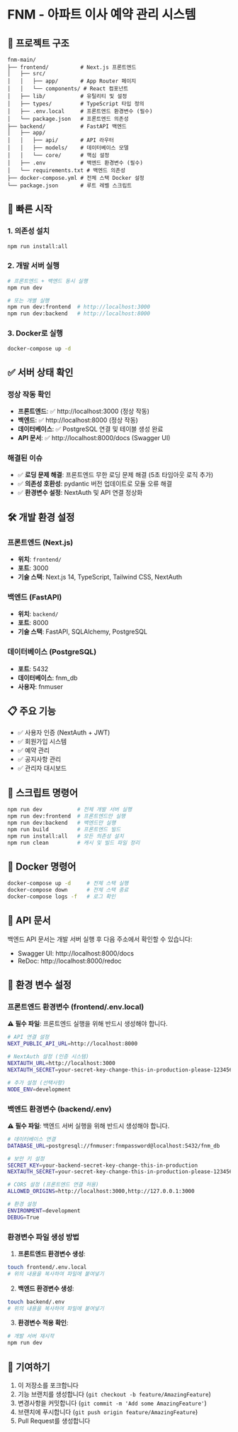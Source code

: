 # FNM - 아파트 이사 예약 관리 시스템

## 📁 프로젝트 구조

```
fnm-main/
├── frontend/          # Next.js 프론트엔드
│   ├── src/
│   │   ├── app/       # App Router 페이지
│   │   └── components/ # React 컴포넌트
│   ├── lib/           # 유틸리티 및 설정
│   ├── types/         # TypeScript 타입 정의
│   ├── .env.local     # 프론트엔드 환경변수 (필수)
│   └── package.json   # 프론트엔드 의존성
├── backend/           # FastAPI 백엔드
│   ├── app/
│   │   ├── api/       # API 라우터
│   │   ├── models/    # 데이터베이스 모델
│   │   └── core/      # 핵심 설정
│   ├── .env           # 백엔드 환경변수 (필수)
│   └── requirements.txt # 백엔드 의존성
├── docker-compose.yml # 전체 스택 Docker 설정
└── package.json       # 루트 레벨 스크립트
```

## 🚀 빠른 시작

### 1. 의존성 설치
```bash
npm run install:all
```

### 2. 개발 서버 실행
```bash
# 프론트엔드 + 백엔드 동시 실행
npm run dev

# 또는 개별 실행
npm run dev:frontend  # http://localhost:3000
npm run dev:backend   # http://localhost:8000
```

### 3. Docker로 실행
```bash
docker-compose up -d
```

## ✅ 서버 상태 확인

### 정상 작동 확인
- **프론트엔드**: ✅ http://localhost:3000 (정상 작동)
- **백엔드**: ✅ http://localhost:8000 (정상 작동)
- **데이터베이스**: ✅ PostgreSQL 연결 및 테이블 생성 완료
- **API 문서**: ✅ http://localhost:8000/docs (Swagger UI)

### 해결된 이슈
- ✅ **로딩 문제 해결**: 프론트엔드 무한 로딩 문제 해결 (5초 타임아웃 로직 추가)
- ✅ **의존성 호환성**: pydantic 버전 업데이트로 모듈 오류 해결
- ✅ **환경변수 설정**: NextAuth 및 API 연결 정상화

## 🛠️ 개발 환경 설정

### 프론트엔드 (Next.js)
- **위치**: `frontend/`
- **포트**: 3000
- **기술 스택**: Next.js 14, TypeScript, Tailwind CSS, NextAuth

### 백엔드 (FastAPI)
- **위치**: `backend/`
- **포트**: 8000
- **기술 스택**: FastAPI, SQLAlchemy, PostgreSQL

### 데이터베이스 (PostgreSQL)
- **포트**: 5432
- **데이터베이스**: fnm_db
- **사용자**: fnmuser

## 📋 주요 기능

- ✅ 사용자 인증 (NextAuth + JWT)
- ✅ 회원가입 시스템
- ✅ 예약 관리
- ✅ 공지사항 관리
- ✅ 관리자 대시보드

## 🔧 스크립트 명령어

```bash
npm run dev           # 전체 개발 서버 실행
npm run dev:frontend  # 프론트엔드만 실행
npm run dev:backend   # 백엔드만 실행
npm run build         # 프론트엔드 빌드
npm run install:all   # 모든 의존성 설치
npm run clean         # 캐시 및 빌드 파일 정리
```

## 🐳 Docker 명령어

```bash
docker-compose up -d     # 전체 스택 실행
docker-compose down      # 전체 스택 종료
docker-compose logs -f   # 로그 확인
```

## 📝 API 문서

백엔드 API 문서는 개발 서버 실행 후 다음 주소에서 확인할 수 있습니다:
- Swagger UI: http://localhost:8000/docs
- ReDoc: http://localhost:8000/redoc

## 🔐 환경 변수 설정

### 프론트엔드 환경변수 (frontend/.env.local)
**⚠️ 필수 파일**: 프론트엔드 실행을 위해 반드시 생성해야 합니다.

```bash
# API 연결 설정
NEXT_PUBLIC_API_URL=http://localhost:8000

# NextAuth 설정 (인증 시스템)
NEXTAUTH_URL=http://localhost:3000
NEXTAUTH_SECRET=your-secret-key-change-this-in-production-please-123456789

# 추가 설정 (선택사항)
NODE_ENV=development
```

### 백엔드 환경변수 (backend/.env)
**⚠️ 필수 파일**: 백엔드 서버 실행을 위해 반드시 생성해야 합니다.

```bash
# 데이터베이스 연결
DATABASE_URL=postgresql://fnmuser:fnmpassword@localhost:5432/fnm_db

# 보안 키 설정
SECRET_KEY=your-backend-secret-key-change-this-in-production
NEXTAUTH_SECRET=your-secret-key-change-this-in-production-please-123456789

# CORS 설정 (프론트엔드 연결 허용)
ALLOWED_ORIGINS=http://localhost:3000,http://127.0.0.1:3000

# 환경 설정
ENVIRONMENT=development
DEBUG=True
```

### 환경변수 파일 생성 방법

1. **프론트엔드 환경변수 생성**:
```bash
touch frontend/.env.local
# 위의 내용을 복사하여 파일에 붙여넣기
```

2. **백엔드 환경변수 생성**:
```bash
touch backend/.env
# 위의 내용을 복사하여 파일에 붙여넣기
```

3. **환경변수 적용 확인**:
```bash
# 개발 서버 재시작
npm run dev
```

## 🤝 기여하기

1. 이 저장소를 포크합니다
2. 기능 브랜치를 생성합니다 (`git checkout -b feature/AmazingFeature`)
3. 변경사항을 커밋합니다 (`git commit -m 'Add some AmazingFeature'`)
4. 브랜치에 푸시합니다 (`git push origin feature/AmazingFeature`)
5. Pull Request를 생성합니다


